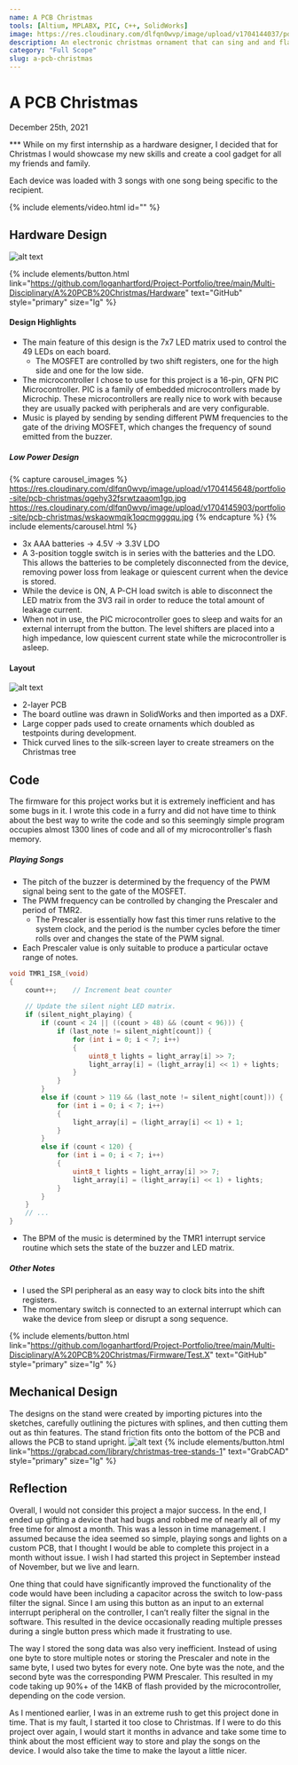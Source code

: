 ```yaml
---
name: A PCB Christmas
tools: [Altium, MPLABX, PIC, C++, SolidWorks]
image: https://res.cloudinary.com/dlfqn0wvp/image/upload/v1704144037/portfolio-site/pcb-christmas/bi40bju3dunia2opgfkt.jpg
description: An electronic christmas ornament that can sing and and flash to tunes.
category: "Full Scope"
slug: a-pcb-christmas
---
```


# A PCB Christmas
<p class="post-metadata text-muted">
  December 25th, 2021
</p>
***
While on my first internship as a hardware designer, I decided that for Christmas I would showcase my new skills and create a cool gadget for all my friends and family.

Each device was loaded with 3 songs with one song being specific to the recipient.

{% include elements/video.html id="" %}

## Hardware Design
![alt text](https://res.cloudinary.com/dlfqn0wvp/image/upload/v1704144983/portfolio-site/pcb-christmas/v9acqo7u55czi3mhwvjf.jpg "Cone holder channel")

{% include elements/button.html link="https://github.com/loganhartford/Project-Portfolio/tree/main/Multi-Disciplinary/A%20PCB%20Christmas/Hardware" text="GitHub" style="primary" size="lg" %}

#### Design Highlights
* The main feature of this design is the 7x7 LED matrix used to control the 49 LEDs on each board.
  * The MOSFET are controlled by two shift registers, one for the high side and one for the low side.
* The microcontroller I chose to use for this project is a 16-pin, QFN PIC Microcontroller. PIC is a family of embedded microcontrollers made by Microchip. These microcontrollers are really nice to work with because they are usually packed with peripherals and are very configurable.
* Music is played by sending by sending different PWM frequencies to the gate of the driving MOSFET, which changes the frequency of sound emitted from the buzzer.

##### Low Power Design
{% capture carousel_images %}
https://res.cloudinary.com/dlfqn0wvp/image/upload/v1704145648/portfolio-site/pcb-christmas/qgehy32fsrwtzaaom1gp.jpg
https://res.cloudinary.com/dlfqn0wvp/image/upload/v1704145903/portfolio-site/pcb-christmas/wskaowmqik1oqcmgggqu.jpg
{% endcapture %}
{% include elements/carousel.html %}
* 3x AAA batteries -> 4.5V -> 3.3V LDO
* A 3-position toggle switch is in series with the batteries and the LDO. This allows the batteries to be completely disconnected from the device, removing power loss from leakage or quiescent current when the device is stored.
* While the device is ON, A P-CH load switch is able to disconnect the LED matrix from the 3V3 rail in order to reduce the total amount of leakage current.
* When not in use, the PIC microcontroller goes to sleep and waits for an external interrupt from the button. The level shifters are placed into a high impedance, low quiescent current state while the microcontroller is asleep.

#### Layout
![alt text](https://res.cloudinary.com/dlfqn0wvp/image/upload/v1704147806/portfolio-site/pcb-christmas/mufkk34mn58x5z9xeyk6.png "christmas Tree PCB Layout")
* 2-layer PCB
* The board outline was drawn in SolidWorks and then imported as a DXF.
* Large copper pads used to create ornaments which doubled as testpoints during development.
* Thick curved lines to the silk-screen layer to create streamers on the Christmas tree

## Code
The firmware for this project works but it is extremely inefficient and has some bugs in it. I wrote this code in a furry and did not have time to think about the best way to write the code and so this seemingly simple program occupies almost 1300 lines of code and all of my microcontroller's flash memory.

##### Playing Songs
* The pitch of the buzzer is determined by the frequency of the PWM signal being sent to the gate of the MOSFET. 
* The PWM frequency can be controlled by changing the Prescaler and period of TMR2.
  * The Prescaler is essentially how fast this timer runs relative to the system clock, and the period is the number cycles before the timer rolls over and changes the state of the PWM signal.
* Each Prescaler value is only suitable to produce a particular octave range of notes.

```c++
void TMR1_ISR_(void)
{
    count++;    // Increment beat counter
    
    // Update the silent night LED matrix.
    if (silent_night_playing) {
        if (count < 24 || ((count > 48) && (count < 96))) {
            if (last_note != silent_night[count]) {
                for (int i = 0; i < 7; i++)
                {
                    uint8_t lights = light_array[i] >> 7;
                    light_array[i] = (light_array[i] << 1) + lights;
                }  
            }
        }
        else if (count > 119 && (last_note != silent_night[count])) {
            for (int i = 0; i < 7; i++)
            {
                light_array[i] = (light_array[i] << 1) + 1;
            }
        }
        else if (count < 120) {
            for (int i = 0; i < 7; i++)
            {
                uint8_t lights = light_array[i] >> 7;
                light_array[i] = (light_array[i] << 1) + lights;
            }
        }    
    }
    // ...
}
```

* The BPM of the music is determined by the TMR1 interrupt service routine which sets the state of the buzzer and LED matrix.

##### Other Notes
* I used the SPI peripheral as an easy way to clock bits into the shift registers.
* The momentary switch is connected to an external interrupt which can wake the device from sleep or disrupt a song sequence.

{% include elements/button.html link="https://github.com/loganhartford/Project-Portfolio/tree/main/Multi-Disciplinary/A%20PCB%20Christmas/Firmware/Test.X" text="GitHub" style="primary" size="lg" %}

## Mechanical Design
The designs on the stand were created by importing pictures into the sketches, carefully outlining the pictures with splines, and then cutting them out as thin features. The stand friction fits onto the bottom of the PCB and allows the PCB to stand upright. 
![alt text](https://res.cloudinary.com/dlfqn0wvp/image/upload/v1704147080/portfolio-site/pcb-christmas/hebls4ycshgbsfpnc6xj.png "Christmas tree PCB stand")
{% include elements/button.html link="https://grabcad.com/library/christmas-tree-stands-1" text="GrabCAD" style="primary" size="lg" %}

## Reflection
Overall, I would not consider this project a major success. In the end, I ended up gifting a device that had bugs and robbed me of nearly all of my free time for almost a month. This was a lesson in time management. I assumed because the idea seemed so simple, playing songs and lights on a custom PCB, that I thought I would be able to complete this project in a month without issue. I wish I had started this project in September instead of November, but we live and learn.

One thing that could have significantly improved the functionality of the code would have been including a capacitor across the switch to low-pass filter the signal. Since I am using this button as an input to an external interrupt peripheral on the controller, I can’t really filter the signal in the software. This resulted in the device occasionally reading multiple presses during a single button press which made it frustrating to use.

The way I stored the song data was also very inefficient. Instead of using one byte to store multiple notes or storing the Prescaler and note in the same byte, I used two bytes for every note. One byte was the note, and the second byte was the corresponding PWM Prescaler. This resulted in my code taking up 90%+ of the 14KB of flash provided by the microcontroller, depending on the code version.

As I mentioned earlier, I was in an extreme rush to get this project done in time. That is my fault, I started it too close to Christmas. If I were to do this project over again, I would start it months in advance and take some time to think about the most efficient way to store and play the songs on the device. I would also take the time to make the layout a little nicer.
